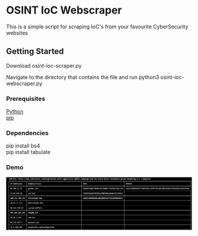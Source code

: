 # OSINT IoC Webscraper

This is a simple script for scraping IoC's from your favourite CyberSecurity websites

## Getting Started

Download osint-ioc-scraper.py

Navigate to the directory that contains the file and run python3 osint-ioc-webscraper.py

### Prerequisites

[Python](https://www.python.org/downloads/)
<br>
[pip](https://pypi.org/project/pip/)


### Dependencies

pip install bs4
<br>
pip install tabulate


### Demo

![Demo Image](demo2.PNG)
